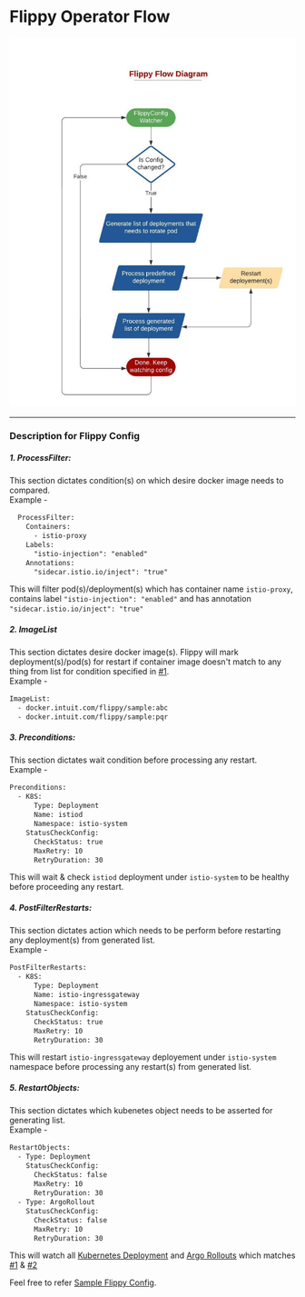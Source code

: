 # Flippy Operator Flow

![Block Diagram](FlowDiagram.jpeg)
<HR>

### Description for Flippy Config

##### 1. ProcessFilter:
This section dictates condition(s) on which desire docker image needs to compared.<br>
Example -
```
  ProcessFilter:
    Containers:
      - istio-proxy
    Labels:
      "istio-injection": "enabled"
    Annotations:
      "sidecar.istio.io/inject": "true"
```
This will filter pod(s)/deployment(s) which  has container name `istio-proxy`, contains label `"istio-injection": "enabled"` and has annotation `"sidecar.istio.io/inject": "true"`
##### 2. ImageList
This section dictates desire docker image(s). Flippy will mark deployment(s)/pod(s) for restart if container image doesn't match to any thing from list for condition specified in [#1](#1-processfilter).<br>
Example -
  ```
  ImageList:
    - docker.intuit.com/flippy/sample:abc
    - docker.intuit.com/flippy/sample:pqr
  ```
##### 3. Preconditions:
This section dictates wait condition before processing any restart. <br>
Example -
  ```
  Preconditions:
    - K8S:
        Type: Deployment
        Name: istiod
        Namespace: istio-system
      StatusCheckConfig:
        CheckStatus: true
        MaxRetry: 10
        RetryDuration: 30
  ```
This will wait & check `istiod` deployment under `istio-system` to be healthy before proceeding any restart.
##### 4. PostFilterRestarts:
This section dictates action which needs to be perform before restarting any deployment(s) from generated list. <br>
Example -
  ```
  PostFilterRestarts:
    - K8S:
        Type: Deployment
        Name: istio-ingressgateway
        Namespace: istio-system
      StatusCheckConfig:
        CheckStatus: true
        MaxRetry: 10
        RetryDuration: 30
  ```
This will restart `istio-ingressgateway` deployement under `istio-system` namespace before processing any restart(s) from generated list.
##### 5. RestartObjects:
This section dictates which kubenetes object needs to be asserted for generating list.<br>
Example -
  ```
  RestartObjects:
    - Type: Deployment
      StatusCheckConfig:
        CheckStatus: false
        MaxRetry: 10
        RetryDuration: 30
    - Type: ArgoRollout
      StatusCheckConfig:
        CheckStatus: false
        MaxRetry: 10
        RetryDuration: 30
  ```
This will watch all [Kubernetes Deployment](https://kubernetes.io/docs/concepts/workloads/controllers/deployment/) and [Argo Rollouts](https://argoproj.github.io/argo-rollouts/) which matches [#1](#1-processfilter) & [#2](#2-imagelist)

 Feel free to refer [Sample Flippy Config](../sample/sample.yaml).
